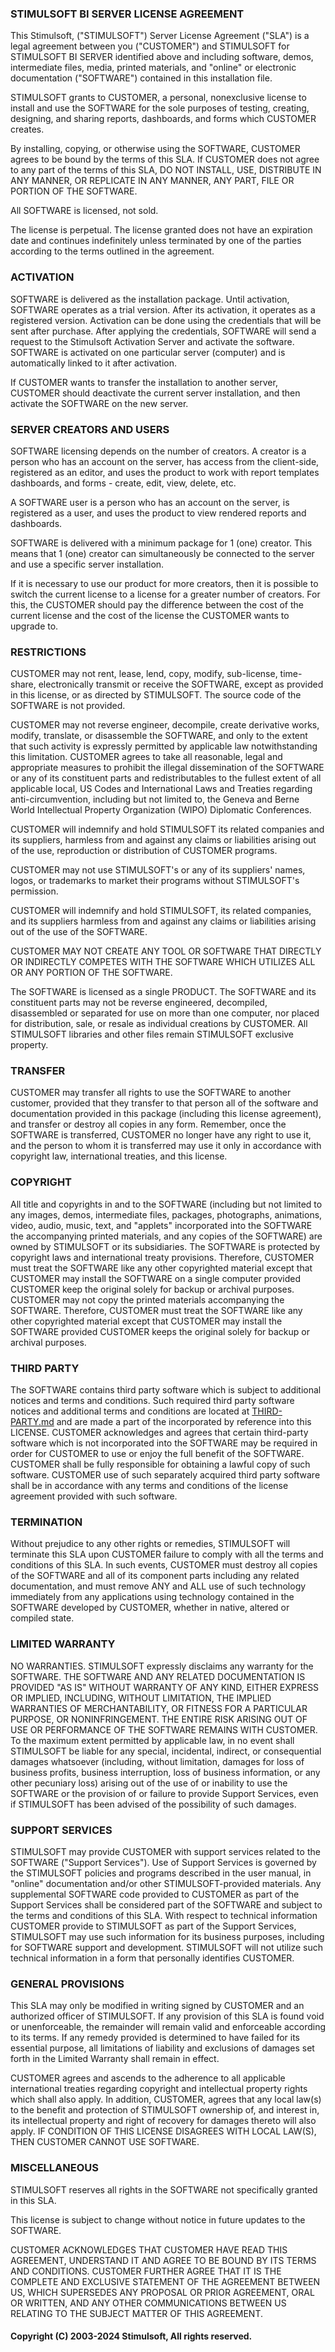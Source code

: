 ### STIMULSOFT BI SERVER LICENSE AGREEMENT

This Stimulsoft, ("STIMULSOFT") Server License Agreement ("SLA") is a legal agreement between you ("CUSTOMER") and STIMULSOFT for STIMULSOFT BI SERVER identified above and including software, demos, intermediate files, media, printed materials, and "online" or electronic documentation ("SOFTWARE") contained in this installation file.

STIMULSOFT grants to CUSTOMER, a personal, nonexclusive license to install and use the SOFTWARE for the sole purposes of testing, creating, designing, and sharing reports, dashboards, and forms which CUSTOMER creates.

By installing, copying, or otherwise using the SOFTWARE, CUSTOMER agrees to be bound by the terms of this SLA. If CUSTOMER does not agree to any part of the terms of this SLA, DO NOT INSTALL, USE, DISTRIBUTE IN ANY MANNER, OR REPLICATE IN ANY MANNER, ANY PART, FILE OR PORTION OF THE SOFTWARE.

All SOFTWARE is licensed, not sold.

The license is perpetual. The license granted does not have an expiration date and continues indefinitely unless terminated by one of the parties according to the terms outlined in the agreement.

### ACTIVATION
SOFTWARE is delivered as the installation package. Until activation, SOFTWARE operates as a trial version. After its activation, it operates as a registered version. Activation can be done using the credentials that will be sent after purchase. After applying the credentials, SOFTWARE will send a request to the Stimulsoft Activation Server and activate the software. SOFTWARE is activated on one particular server (computer) and is automatically linked to it after activation.

If CUSTOMER wants to transfer the installation to another server, CUSTOMER should deactivate the current server installation, and then activate the SOFTWARE on the new server.

### SERVER CREATORS AND USERS
SOFTWARE licensing depends on the number of creators. A creator is a person who has an account on the server, has access from the client-side, registered as an editor, and uses the product to work with report templates dashboards, and forms - create, edit, view, delete, etc.

A SOFTWARE user is a person who has an account on the server, is registered as a user, and uses the product to view rendered reports and dashboards.

SOFTWARE is delivered with a minimum package for 1 (one) creator. This means that 1 (one) creator can simultaneously be connected to the server and use a specific server installation.

If it is necessary to use our product for more creators, then it is possible to switch the current license to a license for a greater number of creators. For this, the CUSTOMER should pay the difference between the cost of the current license and the cost of the license the CUSTOMER wants to upgrade to.

### RESTRICTIONS
CUSTOMER may not rent, lease, lend, copy, modify, sub-license, time-share, electronically transmit or receive the SOFTWARE, except as provided in this license, or as directed by STIMULSOFT. The source code of the SOFTWARE is not provided.

CUSTOMER may not reverse engineer, decompile, create derivative works, modify, translate, or disassemble the SOFTWARE, and only to the extent that such activity is expressly permitted by applicable law notwithstanding this limitation. CUSTOMER agrees to take all reasonable, legal and appropriate measures to prohibit the illegal dissemination of the SOFTWARE or any of its constituent parts and redistributables to the fullest extent of all applicable local, US Codes and International Laws and Treaties regarding anti-circumvention, including but not limited to, the Geneva and Berne World Intellectual Property Organization (WIPO) Diplomatic Conferences.

CUSTOMER will indemnify and hold STIMULSOFT its related companies and its suppliers, harmless from and against any claims or liabilities arising out of the use, reproduction or distribution of CUSTOMER programs.

CUSTOMER may not use STIMULSOFT's or any of its suppliers' names, logos, or trademarks to market their programs without STIMULSOFT's permission.

CUSTOMER will indemnify and hold STIMULSOFT, its related companies, and its suppliers harmless from and against any claims or liabilities arising out of the use of the SOFTWARE.

CUSTOMER MAY NOT CREATE ANY TOOL OR SOFTWARE THAT DIRECTLY OR INDIRECTLY COMPETES WITH THE SOFTWARE WHICH UTILIZES ALL OR ANY PORTION OF THE SOFTWARE. 

The SOFTWARE is licensed as a single PRODUCT. The SOFTWARE and its constituent parts may not be reverse engineered, decompiled, disassembled or separated for use on more than one computer, nor placed for distribution, sale, or resale as individual creations by CUSTOMER. All STIMULSOFT libraries and other files remain STIMULSOFT exclusive property.

### TRANSFER
CUSTOMER may transfer all rights to use the SOFTWARE to another customer, provided that they transfer to that person all of the software and documentation provided in this package (including this license agreement), and transfer or destroy all copies in any form. Remember, once the SOFTWARE is transferred, CUSTOMER no longer have any right to use it, and the person to whom it is transferred may use it only in accordance with copyright law, international treaties, and this license.

### COPYRIGHT
All title and copyrights in and to the SOFTWARE (including but not limited to any images, demos, intermediate files, packages, photographs, animations, video, audio, music, text, and "applets" incorporated into the SOFTWARE the accompanying printed materials, and any copies of the SOFTWARE) are owned by STIMULSOFT or its subsidiaries. The SOFTWARE is protected by copyright laws and international treaty provisions. Therefore, CUSTOMER must treat the SOFTWARE like any other copyrighted material except that CUSTOMER may install the SOFTWARE on a single computer provided CUSTOMER keep the original solely for backup or archival purposes. CUSTOMER may not copy the printed materials accompanying the SOFTWARE. Therefore, CUSTOMER must treat the SOFTWARE like any other copyrighted material except that CUSTOMER may install the SOFTWARE provided CUSTOMER keeps the original solely for backup or archival purposes.

### THIRD PARTY
The SOFTWARE contains third party software which is subject to additional notices and terms and conditions. Such required third party software notices and additional terms and conditions are located at [THIRD-PARTY.md](THIRD-PARTY.md) and are made a part of the incorporated by reference into this LICENSE. CUSTOMER acknowledges and agrees that certain third-party software which is not incorporated into the SOFTWARE may be required in order for CUSTOMER to use or enjoy the full benefit of the SOFTWARE. CUSTOMER shall be fully responsible for obtaining a lawful copy of such software. CUSTOMER use of such separately acquired third party software shall be in accordance with any terms and conditions of the license agreement provided with such software.

### TERMINATION
Without prejudice to any other rights or remedies, STIMULSOFT will terminate this SLA upon CUSTOMER failure to comply with all the terms and conditions of this SLA. In such events, CUSTOMER must destroy all copies of the SOFTWARE and all of its component parts including any related documentation, and must remove ANY and ALL use of such technology immediately from any applications using technology contained in the SOFTWARE developed by CUSTOMER, whether in native, altered or compiled state.

### LIMITED WARRANTY
NO WARRANTIES. STIMULSOFT expressly disclaims any warranty for the SOFTWARE. THE SOFTWARE AND ANY RELATED DOCUMENTATION IS PROVIDED "AS IS" WITHOUT WARRANTY OF ANY KIND, EITHER EXPRESS OR IMPLIED, INCLUDING, WITHOUT LIMITATION, THE IMPLIED WARRANTIES OF MERCHANTABILITY, OR FITNESS FOR A PARTICULAR PURPOSE, OR NONINFRINGEMENT. THE ENTIRE RISK ARISING OUT OF USE OR PERFORMANCE OF THE SOFTWARE REMAINS WITH CUSTOMER. To the maximum extent permitted by applicable law, in no event shall STIMULSOFT be liable for any special, incidental, indirect, or consequential damages whatsoever (including, without limitation, damages for loss of business profits, business interruption, loss of business information, or any other pecuniary loss) arising out of the use of or inability to use the SOFTWARE or the provision of or failure to provide Support Services, even if STIMULSOFT has been advised of the possibility of such damages.

### SUPPORT SERVICES
STIMULSOFT may provide CUSTOMER with support services related to the SOFTWARE ("Support Services"). Use of Support Services is governed by the STIMULSOFT policies and programs described in the user manual, in "online" documentation and/or other STIMULSOFT-provided materials. Any supplemental SOFTWARE code provided to CUSTOMER as part of the Support Services shall be considered part of the SOFTWARE and subject to the terms and conditions of this SLA. With respect to technical information CUSTOMER provide to STIMULSOFT as part of the Support Services, STIMULSOFT may use such information for its business purposes, including for SOFTWARE support and development. STIMULSOFT will not utilize such technical information in a form that personally identifies CUSTOMER.

### GENERAL PROVISIONS
This SLA may only be modified in writing signed by CUSTOMER and an authorized officer of STIMULSOFT. If any provision of this SLA is found void or unenforceable, the remainder will remain valid and enforceable according to its terms.  If any remedy provided is determined to have failed for its essential purpose, all limitations of liability and exclusions of damages set forth in the Limited Warranty shall remain in effect.

CUSTOMER agrees and ascends to the adherence to all applicable international treaties regarding copyright and intellectual property rights which shall also apply.  In addition, CUSTOMER, agrees that any local law(s) to the benefit and protection of STIMULSOFT ownership of, and interest in, its intellectual property and right of recovery for damages thereto will also apply. IF CONDITION OF THIS LICENSE DISAGREES WITH LOCAL LAW(S), THEN CUSTOMER CANNOT USE SOFTWARE.

### MISCELLANEOUS
STIMULSOFT reserves all rights in the SOFTWARE not specifically granted in this SLA.

This license is subject to change without notice in future updates to the SOFTWARE.

CUSTOMER ACKNOWLEDGES THAT CUSTOMER HAVE READ THIS AGREEMENT, UNDERSTAND IT AND AGREE TO BE BOUND BY ITS TERMS AND CONDITIONS. CUSTOMER FURTHER AGREE THAT IT IS THE COMPLETE AND EXCLUSIVE STATEMENT OF THE AGREEMENT BETWEEN US, WHICH SUPERSEDES ANY PROPOSAL OR PRIOR AGREEMENT, ORAL OR WRITTEN, AND ANY OTHER COMMUNICATIONS BETWEEN US RELATING TO THE SUBJECT MATTER OF THIS AGREEMENT.

#### Copyright (C) 2003-2024 Stimulsoft, All rights reserved.